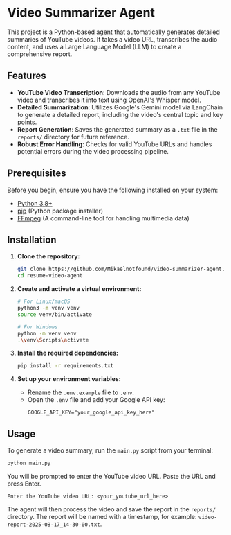 # Video Summarizer Agent

This project is a Python-based agent that automatically generates detailed summaries of YouTube videos. It takes a video URL, transcribes the audio content, and uses a Large Language Model (LLM) to create a comprehensive report.

## Features

- **YouTube Video Transcription**: Downloads the audio from any YouTube video and transcribes it into text using OpenAI's Whisper model.
- **Detailed Summarization**: Utilizes Google's Gemini model via LangChain to generate a detailed report, including the video's central topic and key points.
- **Report Generation**: Saves the generated summary as a `.txt` file in the `reports/` directory for future reference.
- **Robust Error Handling**: Checks for valid YouTube URLs and handles potential errors during the video processing pipeline.

## Prerequisites

Before you begin, ensure you have the following installed on your system:

- [Python 3.8+](https://www.python.org/downloads/)
- [pip](https://pip.pypa.io/en/stable/installation/) (Python package installer)
- [FFmpeg](https://ffmpeg.org/download.html) (A command-line tool for handling multimedia data)

## Installation

1.  **Clone the repository:**
    ```bash
    git clone https://github.com/Mikaelnotfound/video-summarizer-agent.git
    cd resume-video-agent
    ```

2.  **Create and activate a virtual environment:**
    ```bash
    # For Linux/macOS
    python3 -m venv venv
    source venv/bin/activate

    # For Windows
    python -m venv venv
    .\venv\Scripts\activate
    ```

3.  **Install the required dependencies:**
    ```bash
    pip install -r requirements.txt
    ```

4.  **Set up your environment variables:**
    - Rename the `.env.example` file to `.env`.
    - Open the `.env` file and add your Google API key:
      ```
      GOOGLE_API_KEY="your_google_api_key_here"
      ```

## Usage

To generate a video summary, run the `main.py` script from your terminal:

```bash
python main.py
```

You will be prompted to enter the YouTube video URL. Paste the URL and press Enter.

```
Enter the YouTube video URL: <your_youtube_url_here>
```

The agent will then process the video and save the report in the `reports/` directory. The report will be named with a timestamp, for example: `video-report-2025-08-17_14-30-00.txt`.
